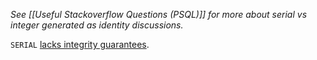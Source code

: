 *See [[Useful Stackoverflow Questions (PSQL)]] for more about serial vs integer generated as identity discussions.*

`SERIAL` [lacks integrity guarantees](https://www.naiyerasif.com/post/2024/09/04/stop-using-serial-in-postgres/). 
